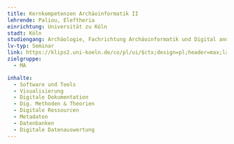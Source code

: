 ```yaml
---
title: Kernkompetenzen Archäoinformatik II
lehrende: Paliou, Eleftheria
einrichtung: Universität zu Köln
stadt: Köln
studiengang: Archäologie, Fachrichtung Archäoinformatik und Digital and Computational Archaeology
lv-typ: Seminar
link: https://klips2.uni-koeln.de/co/pl/ui/$ctx;design=pl;header=max;lang=de/wbLv.wbShowLVDetail?pStpSpNr=440514&pSpracheNr=1
zielgruppe:
  - MA

inhalte:
  - Software und Tools
  - Visualisierung
  - Digitale Dokumentation
  - Dig. Methoden & Theorien
  - Digitale Ressourcen
  - Metadaten
  - Datenbanken
  - Digitale Datenauswertung
---
```

 
